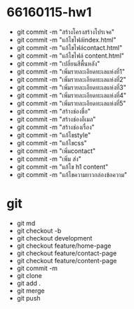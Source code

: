 # 66160115-hw1
- git commit -m "สร้างโครงสร้างโปรเจค"
- git commit -m "แก้ไขไฟล์index.html"
- git commit -m "แก้ไขไฟล์contact.html"
- git commit -m "แก้ไขไฟล์ content.html"
- git commit -m "เปลี่ยนสีพื้นหลัง"
- git commit -m "เพิ่มรายละเอียดทะเลแห่งที่1"
- git commit -m "เพิ่มรายละเอียดทะเลแห่งที่2"
- git commit -m "เพิ่มรายละเอียดทะเลแห่งที่3"
- git commit -m "เพิ่มรายละเอียดทะเลแห่งที่4"
- git commit -m "เพิ่มรายละเอียดทะเลแห่งที่5"
- git commit -m "สร้างช่องชื่อ"
- git commit -m "สร้างช่องอีเมล"
- git commit -m "สร้างช่องเรื่อง"
- git commit -m "แก้ไขstyle"
- git commit -m "แก้ไขcss"
- git commit -m "เพิ่มcontact"
- git commit -m "เพิ่ม ส่ง"
- git commit -m "แก้ไข h1 content"
- git commit -m "แก้ไขความยาวกล่องข้อความ"
# git
- git md
- git checkout -b
- git checkout development
- git checkout feature/home-page
- git checkout feature/contact-page
- git checkout feature/content-page
- git commit -m
- git clone
- git add .
- git merge
- git push
